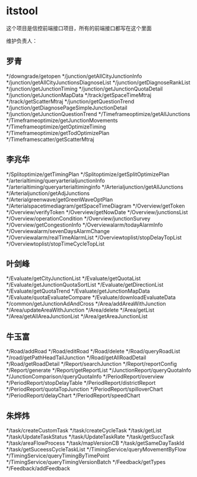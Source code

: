 # itstool 

这个项目是信控前端接口项目，所有的前端接口都写在这个里面


维护负责人：

## 罗青
*/downgrade/getopen
*/junction/getAllCityJunctionInfo
*/junction/getAllCityJunctionsDiagnoseList
*/junction/getDiagnoseRankList
*/junction/getJunctionTiming
*/junction/getJunctionQuotaDetail
*/junction/getJunctionMapData
*/track/getSpaceTimeMtraj
*/track/getScatterMtraj
*/junction/getQuestionTrend
*/junction/getDiagnosePageSimpleJunctionDetail
*/junction/getJunctionQuestionTrend
*/Timeframeoptimize/getAllJunctions
*/Timeframeoptimize/getJunctionMovements
*/Timeframeoptimize/getOptimizeTiming
*/Timeframeoptimize/getTodOptimizePlan
*/Timeframescatter/getScatterMtraj


## 李兆华
*/Splitoptimize/getTimingPlan
*/Splitoptimize/getSplitOptimizePlan
*/arterialtiming/queryarterialjunctionInfo
*/arterialtiming/queryarterialtiminginfo
*/Arterialjunction/getAllJunctions
*/Arterialjunction/getAdjJunctions
*/Arterialgreenwave/getGreenWaveOptPlan
*/Arterialspacetimediagram/getSpaceTimeDiagram
*/Overview/getToken
*/Overview/verifyToken
*/Overview/getNowDate
*/Overview/junctionsList
*/Overview/operationCondition
*/Overview/junctionSurvey
*/Overview/getCongestionInfo
*/Overviewalarm/todayAlarmInfo
*/Overviewalarm/sevenDaysAlarmChange
*/Overviewalarm/realTimeAlarmList
*/Overviewtoplist/stopDelayTopList
*/Overviewtoplist/stopTimeCycleTopList

## 叶剑峰
*/Evaluate/getCityJunctionList
*/Evaluate/getQuotaList
*/Evaluate/getJunctionQuotaSortList
*/Evaluate/getDirectionList
*/Evaluate/getQuotaTrend
*/Evaluate/getJunctionMapData
*/Evaluate/quotaEvaluateCompare
*/Evaluate/downloadEvaluateData
*/common/getJunctionAdAndCross
*/Area/addAreaWithJunction
*/Area/updateAreaWithJunction
*/Area/delete
*/Area/getList
*/Area/getAllAreaJunctionList
*/Area/getAreaJunctionList

## 牛玉富
*/Road/addRoad
*/Road/editRoad
*/Road/delete
*/Road/queryRoadList
*/road/getPathHeadTailJunction
*/Road/getAllRoadDetail
*/Road/getRoadDetail
*/Report/searchJunction
*/Report/reportConfig
*/Report/generate
*/Report/getReportList
*/JunctionReport/queryQuotaInfo
*/JunctionComparison/queryQuotaInfo
*/PeriodReport/overview
*/PeriodReport/stopDelayTable
*/PeriodReport/districtReport
*/PeriodReport/quotaTopJunction
*/PeriodReport/spilloverChart
*/PeriodReport/delayChart
*/PeriodReport/speedChart

## 朱烨炜
*/task/createCustomTask
*/task/createCycleTask
*/task/getList
*/task/UpdateTaskStatus
*/task/UpdateTaskRate
*/task/getSuccTask
*/task/areaFlowProcess
*/task/mapVersionCB
*/task/getSameDayTaskId
*/task/getSuceessCycleTaskList
*/TimingService/queryMovementByFlow
*/TimingService/queryTimingByTimePoint
*/TimingService/queryTimingVersionBatch
*/Feedback/getTypes
*/Feedback/addFeedback